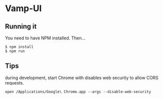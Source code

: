 # Vamp-UI


## Running it

You need to have NPM installed. Then...

    $ npm install
    $ npm run

## Tips

during development, start Chrome with disables web security to allow CORS requests.

`open /Applications/Google\ Chrome.app --args --disable-web-security`